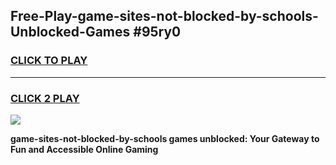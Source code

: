 
## Free-Play-game-sites-not-blocked-by-schools-Unblocked-Games #95ry0
<h3>
<a href="https://news.freeplayer.one?title=game-sites-not-blocked-by-schools&ref=8M">CLICK TO PLAY</a></h3>
<hr>

<h3>
<a href="https://news.freeplayer.one?title=game-sites-not-blocked-by-schools&ref=8M">CLICK 2 PLAY</a>
  
</h3>

<a href="https://news.freeplayer.one?title=game-sites-not-blocked-by-schools&ref=8M"><img src="https://clearcache.store/games.png"></a>


**game-sites-not-blocked-by-schools games unblocked: Your Gateway to Fun and Accessible Online Gaming**
